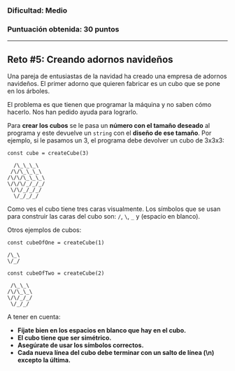 ### Dificultad: Medio
### Puntuación obtenida: 30 puntos

***

## Reto #5: Creando adornos navideños

Una pareja de entusiastas de la navidad ha creado una empresa de adornos navideños. El primer adorno que quieren fabricar es un cubo que se pone en los árboles.

El problema es que tienen que programar la máquina y no saben cómo hacerlo. Nos han pedido ayuda para lograrlo.

Para **crear los cubos** se le pasa un **número con el tamaño deseado** al programa y este devuelve un `string` con el **diseño de ese tamaño**. Por ejemplo, si le pasamos un 3, el programa debe devolver un cubo de 3x3x3:

    const cube = createCube(3)

      /\_\_\_\
     /\/\_\_\_\
    /\/\/\_\_\_\
    \/\/\/_/_/_/
     \/\/_/_/_/
      \/_/_/_/

Como ves el cubo tiene tres caras visualmente. Los símbolos que se usan para construir las caras del cubo son: `/`, `\`, `_` y (espacio en blanco).

Otros ejemplos de cubos:

    const cubeOfOne = createCube(1)

    /\_\
    \/_/

    const cubeOfTwo = createCube(2)

     /\_\_\
    /\/\_\_\
    \/\/_/_/
     \/_/_/

A tener en cuenta:

* **Fíjate bien en los espacios en blanco que hay en el cubo.**
* **El cubo tiene que ser simétrico.**
* **Asegúrate de usar los símbolos correctos.**
* **Cada nueva línea del cubo debe terminar con un salto de línea (\n) excepto la última.**
